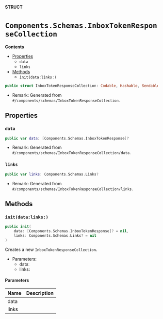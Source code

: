 **STRUCT**

# `Components.Schemas.InboxTokenResponseCollection`

**Contents**

- [Properties](#properties)
  - `data`
  - `links`
- [Methods](#methods)
  - `init(data:links:)`

```swift
public struct InboxTokenResponseCollection: Codable, Hashable, Sendable
```

- Remark: Generated from `#/components/schemas/InboxTokenResponseCollection`.

## Properties
### `data`

```swift
public var data: [Components.Schemas.InboxTokenResponse]?
```

- Remark: Generated from `#/components/schemas/InboxTokenResponseCollection/data`.

### `links`

```swift
public var links: Components.Schemas.Links?
```

- Remark: Generated from `#/components/schemas/InboxTokenResponseCollection/links`.

## Methods
### `init(data:links:)`

```swift
public init(
    data: [Components.Schemas.InboxTokenResponse]? = nil,
    links: Components.Schemas.Links? = nil
)
```

Creates a new `InboxTokenResponseCollection`.

- Parameters:
  - data:
  - links:

#### Parameters

| Name | Description |
| ---- | ----------- |
| data |  |
| links |  |